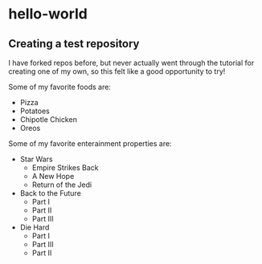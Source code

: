 # hello-world

## Creating a test repository

I have forked repos before, but never actually went through the tutorial for creating one of my own, so this felt like a good opportunity to try!

Some of my favorite foods are:

- Pizza
- Potatoes
- Chipotle Chicken
- Oreos

Some of my favorite enterainment properties are:

- Star Wars
  - Empire Strikes Back
  - A New Hope
  - Return of the Jedi
- Back to the Future
  - Part I
  - Part II
  - Part III
- Die Hard
  - Part I
  - Part III
  - Part II
